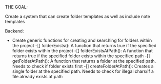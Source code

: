 THE GOAL:

Create a system that can create folder templates as well as include note templates

Backend: 
- Create generic functions for creating and searching for folders within the project
  -[] folderExists(): A function that returns true if the specified folder exists within the project
  -[] folderExistsAtPath(): A function that returns true if the specified folder exists within the specified path
  -[] getFolderAtPath(): A function that returns a folder at the specified path. Needs to check if folder exists first
  -[] createFolderAtPath(): Creates a single folder at the specified path. Needs to check for illegal chars/if a file already exists at path



